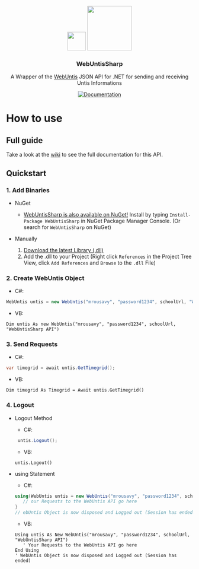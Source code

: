 <p align="center">
  <img src="https://raw.githubusercontent.com/mrousavy/WebUntisSharp/master/Images/Logo.png" width="50" />
  <img src="http://sankt-ansgar-schule.de/wp-content/uploads/2016/08/WebUntis.png" height="120" />
  <h3 align="center">WebUntisSharp</h3>
  <p align="center">A Wrapper of the <a href="http://www.untis.at/Downloads/int/Manuals/de/WebUntis.pdf">WebUntis</a> JSON API for .NET for sending and receiving Untis Informations</p>
  <p align="center">
    <a href="https://github.com/mrousavy/WebUntisSharp/wiki"><img src="https://img.shields.io/badge/API-Documentation-green.svg" alt="Documentation"></a>
  </p>
</p>


# How to use

## Full guide
Take a look at the [wiki](https://github.com/mrousavy/WebUntisSharp/wiki) to see the full documentation for this API.

## Quickstart
### 1. Add Binaries
   + NuGet
      * [WebUntisSharp is also available on NuGet!](https://www.nuget.org/packages/WebUntisSharp)   Install by typing `Install-Package WebUntisSharp` in NuGet Package Manager Console. (Or search for `WebUntisSharp` on NuGet)

   + Manually
      1. [Download the latest Library (.dll)](https://github.com/mrousavy/WebUntisSharp/releases/download/1.0.0.2/WebUntisSharp.dll)
      2. Add the .dll to your Project   (Right click `References` in the Project Tree View, click `Add References` and `Browse` to the `.dll` File)

### 2. Create WebUntis Object
* C#:
```C#
WebUntis untis = new WebUntis("mrousavy", "password1234", schoolUrl, "WebUntisSharp API");
```

* VB:
```VB
Dim untis As new WebUntis("mrousavy", "password1234", schoolUrl, "WebUntisSharp API")
```

### 3. Send Requests
* C#:
```C#
var timegrid = await untis.GetTimegrid();
```

* VB:
```VB
Dim timegrid As Timegrid = Await untis.GetTimegrid()
```

### 4. Logout
* Logout Method
   * C#:
   ```C#
    untis.Logout();
    ```

   * VB:
    ```VB
   untis.Logout()
   ```
* using Statement
   * C#:
   ```C#
   using(WebUntis untis = new WebUntis("mrousavy", "password1234", schoolUrl, "WebUntisSharp API"))
      // our Requests to the WebUntis API go here
   }
   // ebUntis Object is now disposed and Logged out (Session has ended)
   ```

   * VB:
   ```VB
   Using untis As New WebUntis("mrousavy", "password1234", schoolUrl, "WebUntisSharp API")
      ' Your Requests to the WebUntis API go here
   End Using
   ' WebUntis Object is now disposed and Logged out (Session has ended)
   ```
